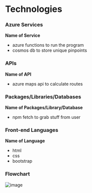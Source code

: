 # Technologies

### Azure Services

**Name of Service**
- azure functions to run the program
- cosmos db to store unique pinpoints

### APIs

**Name of API**
- azure maps api to calculate routes

### Packages/Libraries/Databases

**Name of Packages/Library/Database**
- npm fetch to grab stuff from user 

### Front-end Languages

**Name of Language**
- html
- css
- bootstrap

### Flowchart

![image](https://user-images.githubusercontent.com/89932840/179419190-448053e2-ebba-4ddc-855a-de168771ef41.png)
